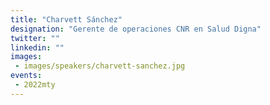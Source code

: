 ```yaml
---
title: "Charvett Sánchez"
designation: "Gerente de operaciones CNR en Salud Digna"
twitter: ""
linkedin: ""
images: 
 - images/speakers/charvett-sanchez.jpg
events:
 - 2022mty
---
```

